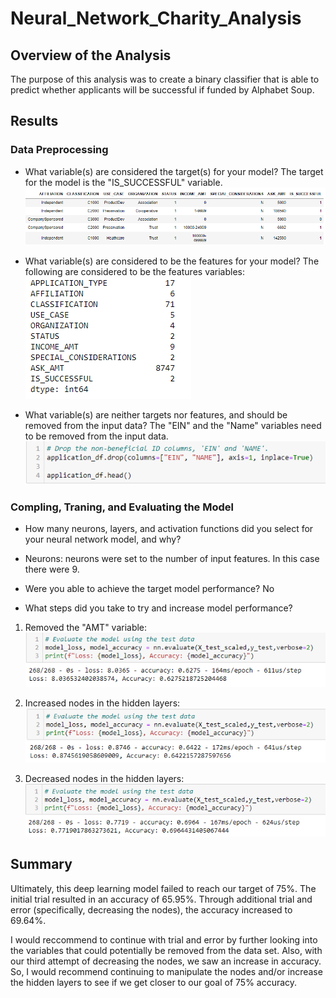 # Neural_Network_Charity_Analysis

## Overview of the Analysis
The purpose of this analysis was to create a binary classifier that is able to predict whether applicants will be successful if funded by Alphabet Soup.

## Results

### Data Preprocessing

* What variable(s) are considered the target(s) for your model?
        The target for the model is the "IS_SUCCESSFUL" variable.
        ![](images/target.png)
* What variable(s) are considered to be the features for your model?
        The following are considered to be the features variables:
        ![](images/features.png)

* What variable(s) are neither targets nor features, and should be removed from the input data?
        The "EIN" and the "Name" variables need to be removed from the input data.
        ![](images/no_target_feature.png)

### Compling, Traning, and Evaluating the Model

* How many neurons, layers, and activation functions did you select for your neural network model, and why?
- Neurons: neurons were set to the number of input features.  In this case there were 9.

* Were you able to achieve the target model performance?  No

* What steps did you take to try and increase model performance?
1. Removed the "AMT" variable:
        ![](images/optimization_v1.png)

2. Increased nodes in the hidden layers:
        ![](images/optimization_v2.png)

3. Decreased nodes in the hidden layers:
        ![](images/optimization_v3.png)


## Summary

Ultimately, this deep learning model failed to reach our target of 75%.  The initial trial resulted in an accuracy of 65.95%. Through additional trial and error (specifically, decreasing the nodes), the accuracy increased to 69.64%.

I would reccommend to continue with trial and error by further looking into the variables that could potentially be removed from the data set.  Also, with our third attempt of decreasing the nodes, we saw an increase in accuracy.  So, I would recommend continuing to manipulate the nodes and/or increase the hidden layers to see if we get closer to our goal of 75% accuracy.